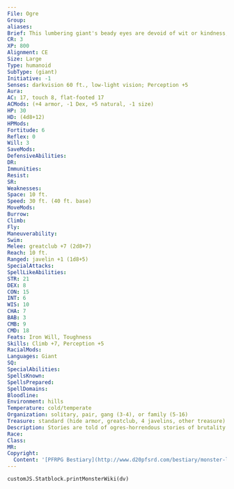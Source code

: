 ```yaml
---
File: Ogre
Group: 
aliases: 
Brief: This lumbering giant's beady eyes are devoid of wit or kindness, and its puffy face features a wide mouth with ill-fitting teeth.
CR: 3
XP: 800
Alignment: CE
Size: Large
Type: humanoid
SubType: (giant)
Initiative: -1
Senses: darkvision 60 ft., low-light vision; Perception +5
Aura: 
AC: 17, touch 8, flat-footed 17
ACMods: (+4 armor, -1 Dex, +5 natural, -1 size)
HP: 30
HD: (4d8+12)
HPMods: 
Fortitude: 6
Reflex: 0
Will: 3
SaveMods: 
DefensiveAbilities: 
DR: 
Immunities: 
Resist: 
SR: 
Weaknesses: 
Space: 10 ft.
Speed: 30 ft. (40 ft. base)
MoveMods: 
Burrow: 
Climb: 
Fly: 
Maneuverability: 
Swim: 
Melee: greatclub +7 (2d8+7)
Reach: 10 ft.
Ranged: javelin +1 (1d8+5)
SpecialAttacks: 
SpellLikeAbilities: 
STR: 21
DEX: 8
CON: 15
INT: 6
WIS: 10
CHA: 7
BAB: 3
CMB: 9
CMD: 18
Feats: Iron Will, Toughness
Skills: Climb +7, Perception +5
RacialMods: 
Languages: Giant
SQ: 
SpecialAbilities: 
SpellsKnown: 
SpellsPrepared: 
SpellDomains: 
Bloodline: 
Environment: hills
Temperature: cold/temperate
Organization: solitary, pair, gang (3-4), or family (5-16)
Treasure: standard (hide armor, greatclub, 4 javelins, other treasure)
Description: Stories are told of ogres-horrendous stories of brutality and savagery, cannibalism and torture. Of rape and dismemberment, necrophilia, incest, mutilation, and all manners of hideous murder. Those who have not encountered ogres know the stories as warnings. Those who have survived such encounters know these tales to be tame compared to the truth. An ogre revels in the misery of others. When smaller races aren't available to crush between meaty fists or defile in blood-red lusts of violence, they turn to each other for entertainment. Nothing is taboo in ogre society. One would think that, left to themselves, an ogre tribe would quickly tear itself apart, with only the strongest surviving in the end-yet if there is one thing ogres respect, it is family. Ogre tribes are known as families, and many of their deformities and hideous features arise from the common practice of incest. The leader of a tribe is most often the father of the tribe, although in some cases a particularly violent or domineering ogress claims the title of mother. Ogre tribes bicker among themselves, a trait that thankfully keeps them busy and turned against each other rather than neighboring races. Yet time and again, a particularly violent and feared patriarch rises among the ogres, one capable of gathering multiple families under his command. Regions inhabited by ogres are dreary, ugly places, for these giants dwell in squalor and see little need to live in harmony with their environment. The borderland between civilization and ogre territory is a desperate realm of outcasts and despair, for here dwell the ogrekin, the deformed offspring and results of frequent ogre raids against the lands of the smaller folk. Ogre games are violent and cruel, and victims they use for entertainment are lucky if they die the first day. Ogres' cruel senses of humor are the only way their crude minds show any spark of creativity, and the tools and methods of torture ogres devise are always nightmarish. An ogre's great strength and lack of imagination makes it particularly suited for heavy labor, such as mining, forging, and clearing land, and more powerful giants (particularly hill giants and stone giants) often subjugate ogre families to serve them in such regards. A typical adult ogre stands 10 feet tall and weighs roughly 650 pounds.
Race: 
Class: 
MR: 
Copyright:
  Content: '[PFRPG Bestiary](http://www.d20pfsrd.com/bestiary/monster-listings/humanoids/giants/ogre)'
---
```

```dataviewjs
customJS.Statblock.printMonsterWiki(dv)
```
